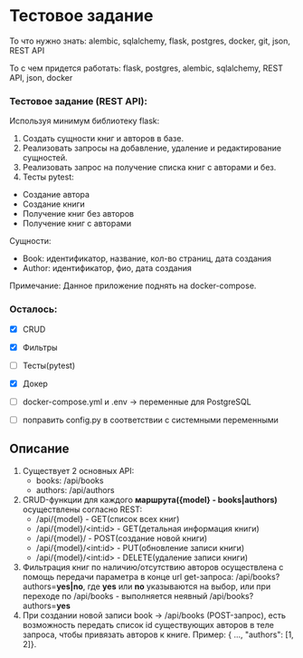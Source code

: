 # Тестовое задание

То что нужно знать: alembic, sqlalchemy, flask, postgres, docker, git, json, REST API

То с чем придется работать: flask, postgres, alembic, sqlalchemy, REST API, json, docker


### Тестовое задание (REST API):
Используя минимум библиотеку flask:
1. Создать  сущности книг и авторов в базе.
2. Реализовать запросы на добавление, удаление и редактирование сущностей.
3. Реализовать запрос на получение списка книг с авторами и без.
4. Тесты pytest:
- Создание автора
- Создание книги
- Получение книг без авторов
- Получение книг с авторами


Сущности:
- Book: идентификатор, название, кол-во страниц, дата создания
- Author: идентификатор, фио, дата создания

Примечание:
Данное приложение поднять на docker-compose.


### Осталось:
 - [x] CRUD
 - [x] Фильтры
 - [ ] Тесты(pytest)
 - [x] Докер
 - [ ] docker-compose.yml и .env -> переменные для PostgreSQL
 - [ ] поправить config.py в соответствии с системными переменными


## Описание
1. Существует 2 основных API:
    - books: /api/books
    - authors: /api/authors
2. CRUD-функции для каждого **маршрута({model} - books|authors)** осуществлены согласно REST:
    - /api/{model} - GET(список всех книг)
    - /api/{model}/\<int:id> - GET(детальная информация книги)
    - /api/{model}/ - POST(создание новой книги)
    - /api/{model}/\<int:id> - PUT(обновление записи книги)
    - /api/{model}/\<int:id> - DELETE(удаление записи книги)
3. Фильтрация книг по наличию/отсутствию авторов осуществлена с помощь передачи параметра в конце url get-запроса: /api/books?authors=**yes|no**, где **yes** или **no** указываются на выбор, или при переходе по /api/books - выполняется неявный /api/books?authors=**yes**
4. При создании новой записи book -> /api/books (POST-запрос), есть возможность передать список id существующих авторов в теле запроса, чтобы привязать авторов к книге. Пример: { ..., "authors": [1, 2]}.
